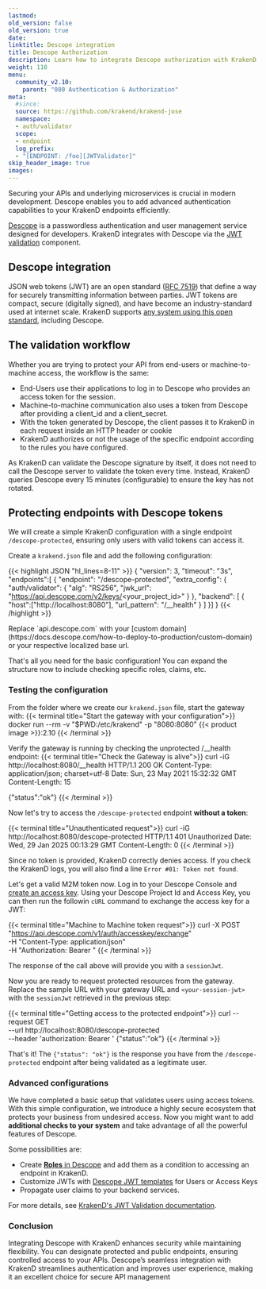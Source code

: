 ```yaml
---
lastmod:
old_version: false
old_version: true
date:
linktitle: Descope integration
title: Descope Authorization
description: Learn how to integrate Descope authorization with KrakenD API Gateway for secure and controlled access to your APIs.
weight: 110
menu:
  community_v2.10:
    parent: "080 Authentication & Authorization"
meta:
  #since:
  source: https://github.com/krakend/krakend-jose
  namespace:
  - auth/validator
  scope:
  - endpoint
  log_prefix:
  - "[ENDPOINT: /foo][JWTValidator]"
skip_header_image: true
images:
---
```


Securing your APIs and underlying microservices is crucial in modern development. Descope enables you to add advanced authentication capabilities to your KrakenD endpoints efficiently.

[Descope](https://www.descope.com/) is a passwordless authentication and user management service designed for developers. KrakenD integrates with Descope via the [JWT validation](/docs/v2.10/authorization/jwt-validation/) component.

## Descope integration
JSON web tokens (JWT) are an open standard ([RFC 7519](https://datatracker.ietf.org/doc/html/rfc7519)) that define a way for securely transmitting information between parties. JWT tokens are compact, secure (digitally signed), and have become an industry-standard used at internet scale. KrakenD supports [any system using this open standard](https://www.krakend.io/docs/authorization/jwt-validation/), including Descope.

## The validation workflow

Whether you are trying to protect your API from end-users or machine-to-machine access, the workflow is the same:

- End-Users use their applications to log in to Descope who provides an access token for the session.
- Machine-to-machine communication also uses a token from Descope after providing a client_id and a client_secret.
- With the token generated by Descope, the client passes it to KrakenD in each request inside an HTTP header or cookie
- KrakenD authorizes or not the usage of the specific endpoint according to the rules you have configured.

As KrakenD can validate the Descope signature by itself, it does not need to call the Descope server to validate the token every time. Instead, KrakenD queries Descope every 15 minutes (configurable) to ensure the key has not rotated.

## Protecting endpoints with Descope tokens

We will create a simple KrakenD configuration with a single endpoint `/descope-protected`, ensuring only users with valid tokens can access it.

Create a `krakend.json` file and add the following configuration:

{{< highlight JSON "hl_lines=8-11" >}}
{
  "version": 3,
  "timeout": "3s",
  "endpoints":[
  {
    "endpoint": "/descope-protected",
    "extra_config": {
        "auth/validator": {
            "alg": "RS256",
            "jwk_url": "https://api.descope.com/v2/keys/<your_project_id>"
        }
    },
    "backend": [
        {
          "host":["http://localhost:8080"],
          "url_pattern": "/__health"
        }
    ]
  }]
}
{{< /highlight >}}

<Callout>
Replace `api.descope.com` with your [custom domain](https://docs.descope.com/how-to-deploy-to-production/custom-domain) or your respective localized base url.
</Callout>

That's all you need for the basic configuration! You can expand the structure now to include checking specific roles, claims, etc.

### Testing the configuration

From the folder where we create our `krakend.json` file, start the gateway with:
{{< terminal title="Start the gateway with your configuration">}}
docker run --rm -v "$PWD:/etc/krakend" -p "8080:8080" {{< product image >}}:2.10
{{< /terminal >}}

Verify the gateway is running by checking the unprotected /__health endpoint:
{{< terminal title="Check the Gateway is alive">}}
curl -iG http://localhost:8080/__health
HTTP/1.1 200 OK
Content-Type: application/json; charset=utf-8
Date: Sun, 23 May 2021 15:32:32 GMT
Content-Length: 15

{"status":"ok"}
{{< /terminal >}}

Now let's try to access the `/descope-protected` endpoint **without a token**:

{{< terminal title="Unauthenticated request">}}
curl -iG http://localhost:8080/descope-protected
HTTP/1.1 401 Unauthorized
Date: Wed, 29 Jan 2025 00:13:29 GMT
Content-Length: 0
{{< /terminal >}}

Since no token is provided, KrakenD correctly denies access. If you check the KrakenD logs, you will also find a line `Error #01: Token not found`.

Let's get a valid M2M token now. Log in to your Descope Console and [create an access key](https://docs.descope.com/m2m-access-keys/m2mauth#setting-up-access-keys). Using your Descope Project Id and Access Key, you can then run the followin `cURL` command to exchange the access key for a JWT:

{{< terminal title="Machine to Machine token request">}}
curl -X POST "https://api.descope.com/v1/auth/accesskey/exchange" \
  -H "Content-Type: application/json" \
  -H "Authorization: Bearer <Project ID:Access Key>"
{{< /terminal >}}

The response of the call above will provide you with a `sessionJwt`.

Now you are ready to request protected resources from the gateway. Replace the sample URL with your gateway URL and `<your-session-jwt>` with the `sessionJwt` retrieved in the previous step:

{{< terminal title="Getting access to the protected endpoint">}}
curl --request GET \
  --url http://localhost:8080/descope-protected \
  --header 'authorization: Bearer <your-session-jwt>'
{"status":"ok"}
{{< /terminal >}}

That's it! The `{"status": "ok"}` is the response you have from the `/descope-protected` endpoint after being validated as a legitimate user.

### Advanced configurations
We have completed a basic setup that validates users using access tokens. With this simple configuration, we introduce a highly secure ecosystem that protects your business from undesired access. Now you might want to add **additional checks to your system** and take advantage of all the powerful features of Descope.

Some possibilities are:
- Create [**Roles** in Descope](https://docs.descope.com/authorization) and add them as a condition to accessing an endpoint in KrakenD.
- Customize JWTs with [Descope JWT templates](https://docs.descope.com/project-settings/jwt-templates) for Users or Access Keys
- Propagate user claims to your backend services.

For more details, see [KrakenD's JWT Validation documentation](/docs/v2.10/authorization/jwt-validation/).

### Conclusion
Integrating Descope with KrakenD enhances security while maintaining flexibility. You can designate protected and public endpoints, ensuring controlled access to your APIs. Descope’s seamless integration with KrakenD streamlines authentication and improves user experience, making it an excellent choice for secure API management